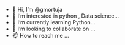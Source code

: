 - 👋 Hi, I’m @gmortuja
- 👀 I’m interested in python , Data science...
- 🌱 I’m currently learning  Python...
- 💞️ I’m looking to collaborate on ...
- 📫 How to reach me ...

<!---
gmortuja/gmortuja is a ✨ special ✨ repository because its `README.md` (this file) appears on your GitHub profile.
You can click the Preview link to take a look at your changes.
--->
